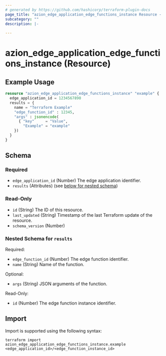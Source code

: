 ```yaml
---
# generated by https://github.com/hashicorp/terraform-plugin-docs
page_title: "azion_edge_application_edge_functions_instance Resource - terraform-provider-azion"
subcategory: ""
description: |-
  
---
```


# azion_edge_application_edge_functions_instance (Resource)



## Example Usage

```terraform
resource "azion_edge_application_edge_functions_instance" "example" {
  edge_application_id = 1234567890
  results = {
    name = "Terraform Example"
    "edge_function_id" : 12345,
    "args" : jsonencode(
      { "key"     = "Value",
        "Example" = "example"
    })
  }
}
```

<!-- schema generated by tfplugindocs -->
## Schema

### Required

- `edge_application_id` (Number) The edge application identifier.
- `results` (Attributes) (see [below for nested schema](#nestedatt--results))

### Read-Only

- `id` (String) The ID of this resource.
- `last_updated` (String) Timestamp of the last Terraform update of the resource.
- `schema_version` (Number)

<a id="nestedatt--results"></a>
### Nested Schema for `results`

Required:

- `edge_function_id` (Number) The edge function identifier.
- `name` (String) Name of the function.

Optional:

- `args` (String) JSON arguments of the function.

Read-Only:

- `id` (Number) The edge function instance identifier.

## Import

Import is supported using the following syntax:

```shell
terraform import azion_edge_application_edge_functions_instance.example <edge_application_id>/<edge_function_instance_id>
```
